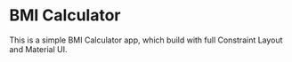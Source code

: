 # BMI Calculator
 This is a simple BMI Calculator app, which build with full Constraint Layout and Material UI.
